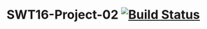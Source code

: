 # SWT16-Project-02 [![Build Status](https://travis-ci.org/HPI-SWA-Teaching/SWT16-Project-02.svg?branch=master)](https://travis-ci.org/HPI-SWA-Teaching/SWT16-Project-02)
